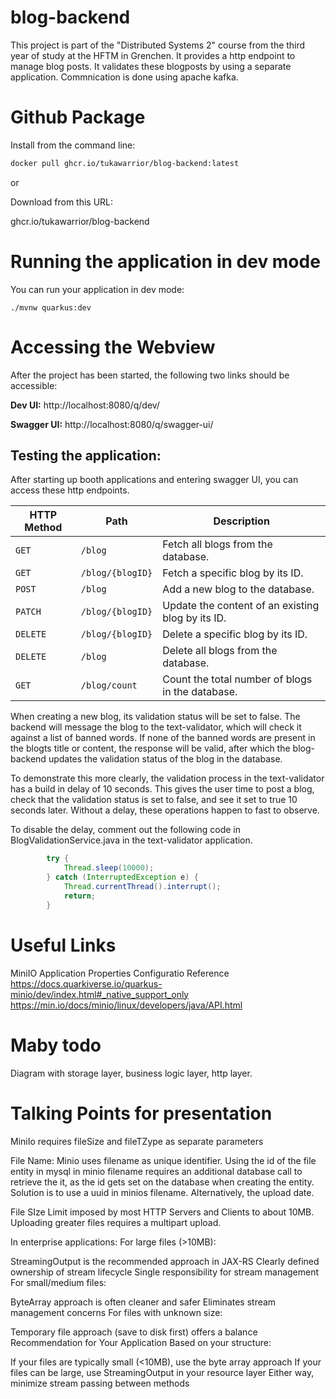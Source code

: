 # blog-backend
This project is part of the "Distributed Systems 2" course from the third year of study at the HFTM in Grenchen.
It provides a http endpoint to manage blog posts. 
It validates these blogposts by using a separate application. Commnication is done using apache kafka. 


# Github Package
Install from the command line:
```sh
docker pull ghcr.io/tukawarrior/blog-backend:latest
```
or 

Download from this URL:

ghcr.io/tukawarrior/blog-backend

# Running the application in dev mode

You can run your application in dev mode: 

```shell script
./mvnw quarkus:dev
```

# Accessing the Webview
After the project has been started, the following two links should be accessible:

**Dev UI:**         http://localhost:8080/q/dev/

**Swagger UI:**     http://localhost:8080/q/swagger-ui/


## Testing the application: 

After starting up booth applications and entering swagger UI, you can access these http endpoints.

| **HTTP Method** | **Path**                  | **Description**                                                                                   |
|------------------|---------------------------|---------------------------------------------------------------------------------------------------|
| `GET`           | `/blog`                  | Fetch all blogs from the database.                                                               |
| `GET`           | `/blog/{blogID}`         | Fetch a specific blog by its ID.                                                                 |
| `POST`          | `/blog`                  | Add a new blog to the database.                                                                  |
| `PATCH`         | `/blog/{blogID}`         | Update the content of an existing blog by its ID.                                                |
| `DELETE`        | `/blog/{blogID}`         | Delete a specific blog by its ID.                                                               |
| `DELETE`        | `/blog`                  | Delete all blogs from the database.                                                             |
| `GET`           | `/blog/count`            | Count the total number of blogs in the database.                                                 |

When creating a new blog, its validation status will be set to false. 
The backend will message the blog to the text-validator, which will check it against a list of banned words. 
If none of the banned words are present in the blogts title or content, the response will be valid, after which the blog-backend updates the validation status of the blog in the database. 

To demonstrate this more clearly, the validation process in the text-validator has a build in delay of 10 seconds. This gives the user time to post a blog, check that the validation status is set to false, and see it set to true 10 seconds later. Without a delay, these operations happen to fast to observe. 

To disable the delay, comment out the following code in BlogValidationService.java in the text-validator application.
```java
        try {
            Thread.sleep(10000);
        } catch (InterruptedException e) {
            Thread.currentThread().interrupt();
            return;
        }
```



# Useful Links
MiniIO Application Properties Configuratio Reference
https://docs.quarkiverse.io/quarkus-minio/dev/index.html#_native_support_only
https://min.io/docs/minio/linux/developers/java/API.html

# Maby todo
Diagram with storage layer, business logic layer, http layer.


# Talking Points for presentation
MiniIo requires fileSize and fileTZype as separate parameters

File Name: Minio uses filename as unique identifier. Using the id of the file entity in mysql in minio filename requires an additional database call to retrieve the it, as the id gets set on the database when creating the entity. Solution is to use a uuid in minios filename. Alternatively, the upload date. 

File SIze Limit imposed by most HTTP Servers and Clients to about 10MB. Uploading greater files requires a multipart upload. 





In enterprise applications:
For large files (>10MB):

StreamingOutput is the recommended approach in JAX-RS
Clearly defined ownership of stream lifecycle
Single responsibility for stream management
For small/medium files:

ByteArray approach is often cleaner and safer
Eliminates stream management concerns
For files with unknown size:

Temporary file approach (save to disk first) offers a balance
Recommendation for Your Application
Based on your structure:

If your files are typically small (<10MB), use the byte array approach
If your files can be large, use StreamingOutput in your resource layer
Either way, minimize stream passing between methods